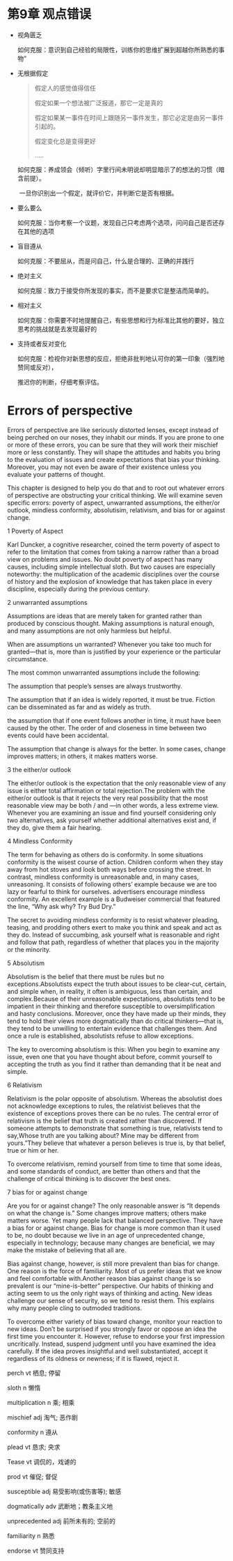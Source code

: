 # 第9章     观点错误

- 视角匮乏

  如何克服：意识到自己经验的局限性，训练你的思维扩展到超越你所熟悉的事物”

- 无根据假定

  > 假定人的感觉值得信任
  >
  > 假定如果一个想法被广泛报道，那它一定是真的
  >
  > 假定如果某一事件在时间上跟随另一事件发生，那它必定是由另一事件引起的。
  >
  > 假定变化总是变得更好
  >
  > .....

  如何克服：养成领会（倾听）字里行间未明说却明显暗示了的想法的习惯（暗含前提）。

  ​                   一旦你识别出一个假定，就评价它，并判断它是否有根据。

- 要么要么

  如何克服：当你考察一个议题，发现自己只考虑两个选项，问问自己是否还存在其他的选项

- 盲目遵从

  如何克服：不要屈从，而是问自己，什么是合理的、正确的并践行

- 绝对主义

  如何克服：致力于接受你所发现的事实，而不是要求它是整洁而简单的。

- 相对主义

  如何克服：你需要不时地提醒自己，有些思想和行为标准比其他的要好，独立思考的挑战就是去发现最好的

- 支持或者反对变化 

  如何克服：检视你对新思想的反应，拒绝非批判地认可你的第一印象（强烈地赞同或反对），

  推迟你的判断，仔细考察评估。



# Errors of perspective

Errors of perspective are like seriously distorted lenses, except instead of being perched on our noses, they inhabit our minds. If you are prone to one or more of these errors, you can be sure that they will work their mischief more or less constantly. They will shape the attitudes and habits you bring to the evaluation of issues and create expectations that bias your thinking. Moreover, you may not even be aware of their existence unless you evaluate your patterns of thought. 

This chapter is designed to help you do that and to root out whatever errors of perspective are obstructing your critical thinking. We will examine seven specific errors: poverty of aspect, unwarranted assumptions, the either/or outlook, mindless conformity, absolutisim, relativism, and bias for or against change.

1 Poverty of Aspect

Karl Duncker, a cognitive researcher, coined the term poverty of aspect to refer to the limitation that comes from taking a narrow rather than a broad view on problems and issues. No doubt poverty of aspect has many causes, including simple intellectual sloth. But two causes are especially noteworthy: the multiplication of the academic disciplines over the course of history and the explosion of knowledge that has taken place in every discipline, especially during the previous century.

2 unwarranted assumptions 

Assumptions are ideas that are merely taken for granted rather than produced by conscious thought. Making assumptions is natural enough, and many assumptions are not only harmless but helpful.

When are assumptions un warranted? Whenever you take too much for granted—that is, more than is justified by your experience or the particular circumstance.

The most common unwarranted assumptions include the following: 

The assumption that people’s senses are always trustworthy. 

The assumption that if an idea is widely reported, it must be true. Fiction can be disseminated as far and as widely as truth.

the assumption that if one event follows another in time, it must have been caused by the other. The order of and closeness in time between two events could have been accidental.

The assumption that change is always for the better. In some cases, change improves matters; in others, it makes matters worse.

3 the either/or outlook

The either/or outlook is the expectation that the only reasonable view of any issue is either total affirmation or total rejection.The problem with the either/or outlook is that it rejects the very real possibility that the most reasonable view may be both / and —in other words, a less extreme view. Whenever you are examining an issue and find yourself considering only two alternatives, ask yourself whether additional alternatives exist and, if they do, give them a fair hearing.

4 Mindless Conformity

The term for behaving as others do is conformity. In some situations conformity is the wisest course of action. Children conform when they stay away from hot stoves and look both ways before crossing the street. In contrast, mindless conformity is unreasonable and, in many cases, unreasoning. It consists of following others’ example because we are too lazy or fearful to think for ourselves. advertisers encourage mindless conformity. An excellent example is a Budweiser commercial that featured the line, “Why ask why? Try Bud Dry.”

The secret to avoiding mindless conformity is to resist whatever pleading, teasing, and prodding others exert to make you think and speak and act as they do. Instead of succumbing, ask yourself what is reasonable and right and follow that path, regardless of whether that places you in the majority or the minority.

5 Absolutism

Absolutism is the belief that there must be rules but no exceptions.Absolutists expect the truth about issues to be clear-cut, certain, and simple when, in reality, it often is ambiguous, less than certain, and complex.Because of their unreasonable expectations, absolutists tend to be impatient in their thinking and therefore susceptible to oversimplification and hasty conclusions. Moreover, once they have made up their minds, they tend to hold their views more dogmatically than do critical thinkers—that is, they tend to be unwilling to entertain evidence that challenges them. And once a rule is established, absolutists refuse to allow exceptions.

The key to overcoming absolutism is this: When you begin to examine any issue, even one that you have thought about before, commit yourself to accepting the truth as you find it rather than demanding that it be neat and simple.

6 Relativism

Relativism is the polar opposite of absolutism. Whereas the absolutist does not acknowledge exceptions to rules, the relativist believes that the existence of exceptions proves there can be no rules. The central error of relativism is the belief that truth is created rather than discovered. If someone attempts to demonstrate that something is true, relativists tend to say,Whose truth are you talking about? Mine may be different from yours.”They believe that whatever a person believes is true is, by that belief, true or him or her.

To overcome relativism, remind yourself from time to time that some ideas, and some standards of conduct, are better than others and that the challenge of critical thinking is to discover the best ones.

7 bias for or against change

Are you for or against change? The only reasonable answer is “It depends on what the change is.” Some changes improve matters; others make matters worse. Yet many people lack that balanced perspective. They have a bias for or against change. Bias for change is more common than it used to be, no doubt because we live in an age of unprecedented change, especially in technology; because many changes are beneficial, we may make the mistake of believing that all are.

Bias against change, however, is still more prevalent than bias for change. One reason is the force of familiarity. Most of us prefer ideas that we know and feel comfortable with.Another reason bias against change is so prevalent is our “mine-is-better” perspective. Our habits of thinking and acting seem to us the only right ways of thinking and acting. New ideas challenge our sense of security, so we tend to resist them. This explains why many people cling to outmoded traditions.

To overcome either variety of bias toward change, monitor your reaction to new ideas. Don’t be surprised if you strongly favor or oppose an idea the first time you encounter it. However, refuse to endorse your first impression uncritically. Instead, suspend judgment until you have examined the idea carefully. If the idea proves insightful and well substantiated, accept it regardless of its oldness or newness; if it is flawed, reject it.

perch vt   栖息; 停留

sloth n 懒惰

multiplication n 乘; 相乘

mischief adj 淘气; 恶作剧

conformity n 遵从

plead vt 恳求; 央求

Tease vt 调侃的，戏谑的

prod vt 催促; 督促

susceptible adj 易受影响(或伤害等); 敏感

dogmatically adv 武断地；教条主义地

unprecedented adj 前所未有的; 空前的

familiarity n 熟悉

endorse vt   赞同支持









